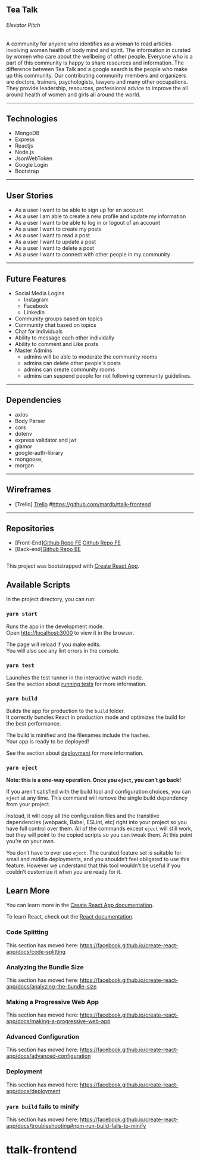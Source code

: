

## Tea Talk

###### Elevator Pitch

A community for anyone who identifies as a woman to read articles involving women health of body mind and spirit. The information in curated by women who care about the wellbeing of other people. Everyone who is a part of this community is happy to share resources and information. The difference between Tea Talk and a google search is the people who make up this community. Our contributing community members and organizers are doctors, trainers, psychologists, lawyers and many other occupations.  They provide leadership, resources, professional advice to improve the all around health of women and girls all around the world. 

---

## Technologies

* MongoDB
* Express
* Reactjs 
* Node.js
* JsonWebToken
* Google Login
* Bootstrap

---

## User Stories

  * As a user I want to be able to sign up for an account
  * As  a user I am able to create a new profile and update my information
  * As a user I want to be able to log in or logout of an account
  * As a user I want to create my posts
  * As a user I want to read a post
  * As a user I want to update a post
  * As a user I want to delete a post
  * As a user I want to connect with other people in my community 

---

## Future Features

* Social Media Logins
  * Instagram
  * Facebook
  * Linkedin 
* Community groups based on topics
* Community chat based on topics
* Chat for individuals
* Ability to message each other individally
* Ability to comment and Like posts
* Master Admins 
  * admins will be able to moderate the community rooms
  * admins can delete other people's posts
  * admins can create community rooms
  * admins can suspend people for not following community guidelines. 

---

## Dependencies

* axios
* Body Parser
* cors
* dotenv
* express validator and jwt
* glamor
* google-auth-library
* mongoose,
*  morgan



---

## Wireframes

* [Trello] <a href="https://trello.com/b/h1rq0aWe/project-gemini" target="_blank">Trello</a>
#https://github.com/mardb/ttalk-frontend
---

## Repositories

* [Front-End]<a href="" target="_blank">Github Repo FE</a>
<a href="https://github.com/mardb/ttalk-backend" target="_blank">Github Repo FE</a>
* [Back-end]<a href="https://github.com/mardb/ttalk-backend" target="_blank">Github Repo BE</a>

<!-- ----------------------------- -->
<img src="../client/public/Comingsoon.gif" alt="" style="max-width:60%;" /> 


This project was bootstrapped with [Create React App](https://github.com/facebook/create-react-app).

## Available Scripts

In the project directory, you can run:

### `yarn start`

Runs the app in the development mode.<br />
Open [http://localhost:3000](http://localhost:3000) to view it in the browser.

The page will reload if you make edits.<br />
You will also see any lint errors in the console.

### `yarn test`

Launches the test runner in the interactive watch mode.<br />
See the section about [running tests](https://facebook.github.io/create-react-app/docs/running-tests) for more information.

### `yarn build`

Builds the app for production to the `build` folder.<br />
It correctly bundles React in production mode and optimizes the build for the best performance.

The build is minified and the filenames include the hashes.<br />
Your app is ready to be deployed!

See the section about [deployment](https://facebook.github.io/create-react-app/docs/deployment) for more information.

### `yarn eject`

**Note: this is a one-way operation. Once you `eject`, you can’t go back!**

If you aren’t satisfied with the build tool and configuration choices, you can `eject` at any time. This command will remove the single build dependency from your project.

Instead, it will copy all the configuration files and the transitive dependencies (webpack, Babel, ESLint, etc) right into your project so you have full control over them. All of the commands except `eject` will still work, but they will point to the copied scripts so you can tweak them. At this point you’re on your own.

You don’t have to ever use `eject`. The curated feature set is suitable for small and middle deployments, and you shouldn’t feel obligated to use this feature. However we understand that this tool wouldn’t be useful if you couldn’t customize it when you are ready for it.

## Learn More

You can learn more in the [Create React App documentation](https://facebook.github.io/create-react-app/docs/getting-started).

To learn React, check out the [React documentation](https://reactjs.org/).

### Code Splitting

This section has moved here: https://facebook.github.io/create-react-app/docs/code-splitting

### Analyzing the Bundle Size

This section has moved here: https://facebook.github.io/create-react-app/docs/analyzing-the-bundle-size

### Making a Progressive Web App

This section has moved here: https://facebook.github.io/create-react-app/docs/making-a-progressive-web-app

### Advanced Configuration

This section has moved here: https://facebook.github.io/create-react-app/docs/advanced-configuration

### Deployment

This section has moved here: https://facebook.github.io/create-react-app/docs/deployment

### `yarn build` fails to minify

This section has moved here: https://facebook.github.io/create-react-app/docs/troubleshooting#npm-run-build-fails-to-minify
# ttalk-frontend
